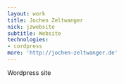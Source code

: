 ```yaml
---
layout: work
title: Jochen Zeltwanger
nick: jzwebsite
subtitle: Website
technologies:
- cordpress
more: 'http://jochen-zeltwanger.de'
---
```

Wordpress site

